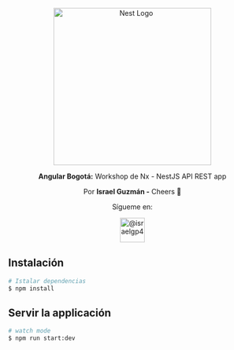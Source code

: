 <p align="center">
  <a href="http://nestjs.com/" target="blank"><img src="https://nestjs.com/img/logo_text.svg" width="320" alt="Nest Logo" /></a>
</p>
  
<p align="center"><b>Angular Bogotá:</b> Workshop de Nx - NestJS API REST app</p>
<p align="center">Por <b>Israel Guzmán -</b> Cheers 🍻</p>
<p align="center">Sígueme en:</p>
<p align="center">
  <a href="https://twitter.com/israelgp4/" target="blank"><img src="https://camo.githubusercontent.com/27c721be6bcac1881e0f3798ee8e2795c58e428f/68747470733a2f2f696d672e69636f6e73382e636f6d2f706c6173746963696e652f34352f3030303030302f747769747465722e706e67" width="50" alt="@israelgp4" /></a>
</p>

## Instalación

```bash
# Istalar dependencias
$ npm install
```

## Servir la applicación

```bash
# watch mode
$ npm run start:dev
```
